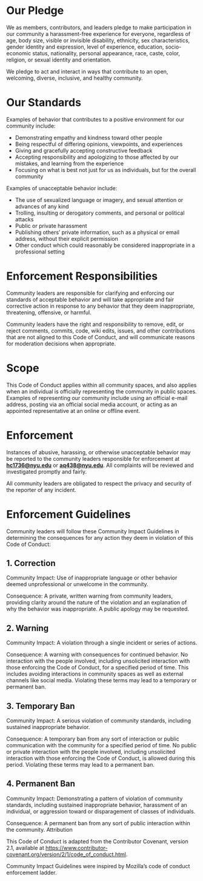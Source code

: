 # Our Pledge

We as members, contributors, and leaders pledge to make participation in our community a harassment-free experience for everyone, regardless of age, body size, visible or invisible disability, ethnicity, sex characteristics, gender identity and expression, level of experience, education, socio-economic status, nationality, personal appearance, race, caste, color, religion, or sexual identity and orientation.

We pledge to act and interact in ways that contribute to an open, welcoming, diverse, inclusive, and healthy community.

# Our Standards

Examples of behavior that contributes to a positive environment for our community include:

  - Demonstrating empathy and kindness toward other people
  - Being respectful of differing opinions, viewpoints, and experiences
  - Giving and gracefully accepting constructive feedback
  - Accepting responsibility and apologizing to those affected by our mistakes, and learning from the experience
  - Focusing on what is best not just for us as individuals, but for the overall community

Examples of unacceptable behavior include:

  - The use of sexualized language or imagery, and sexual attention or advances of any kind
  - Trolling, insulting or derogatory comments, and personal or political attacks
  - Public or private harassment
  - Publishing others’ private information, such as a physical or email address, without their explicit permission
  - Other conduct which could reasonably be considered inappropriate in a professional setting

# Enforcement Responsibilities

Community leaders are responsible for clarifying and enforcing our standards of acceptable behavior and will take appropriate and fair corrective action in response to any behavior that they deem inappropriate, threatening, offensive, or harmful.

Community leaders have the right and responsibility to remove, edit, or reject comments, commits, code, wiki edits, issues, and other contributions that are not aligned to this Code of Conduct, and will communicate reasons for moderation decisions when appropriate.

# Scope

This Code of Conduct applies within all community spaces, and also applies when an individual is officially representing the community in public spaces. Examples of representing our community include using an official e-mail address, posting via an official social media account, or acting as an appointed representative at an online or offline event.

# Enforcement

Instances of abusive, harassing, or otherwise unacceptable behavior may be reported to the community leaders responsible for enforcement at **hc1736@nyu.edu** or **aq438@nyu.edu**. All complaints will be reviewed and investigated promptly and fairly.

All community leaders are obligated to respect the privacy and security of the reporter of any incident.

# Enforcement Guidelines

Community leaders will follow these Community Impact Guidelines in determining the consequences for any action they deem in violation of this Code of Conduct:

## 1. Correction

Community Impact: Use of inappropriate language or other behavior deemed unprofessional or unwelcome in the community.

Consequence: A private, written warning from community leaders, providing clarity around the nature of the violation and an explanation of why the behavior was inappropriate. A public apology may be requested.

## 2. Warning

Community Impact: A violation through a single incident or series of actions.

Consequence: A warning with consequences for continued behavior. No interaction with the people involved, including unsolicited interaction with those enforcing the Code of Conduct, for a specified period of time. This includes avoiding interactions in community spaces as well as external channels like social media. Violating these terms may lead to a temporary or permanent ban.

## 3. Temporary Ban

Community Impact: A serious violation of community standards, including sustained inappropriate behavior.

Consequence: A temporary ban from any sort of interaction or public communication with the community for a specified period of time. No public or private interaction with the people involved, including unsolicited interaction with those enforcing the Code of Conduct, is allowed during this period. Violating these terms may lead to a permanent ban.

## 4. Permanent Ban

Community Impact: Demonstrating a pattern of violation of community standards, including sustained inappropriate behavior, harassment of an individual, or aggression toward or disparagement of classes of individuals.

Consequence: A permanent ban from any sort of public interaction within the community.
Attribution

This Code of Conduct is adapted from the Contributor Covenant, version 2.1, available at https://www.contributor-covenant.org/version/2/1/code_of_conduct.html.

Community Impact Guidelines were inspired by Mozilla’s code of conduct enforcement ladder.
